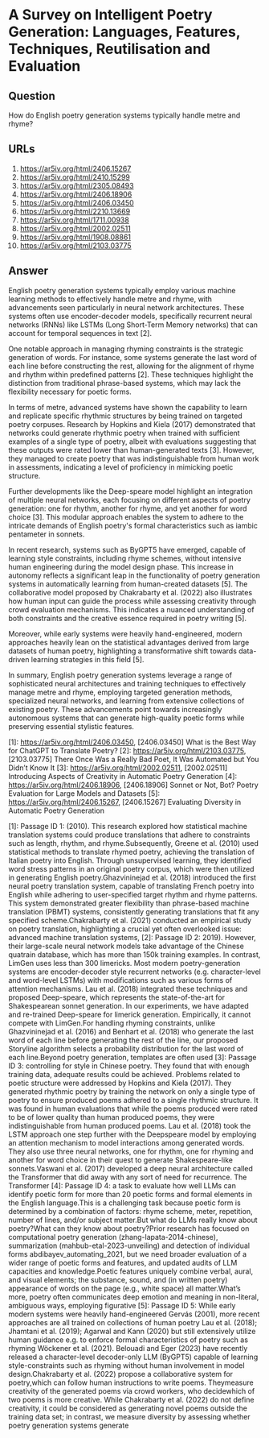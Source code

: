 # A Survey on Intelligent Poetry Generation: Languages, Features, Techniques, Reutilisation and Evaluation

## Question

How do English poetry generation systems typically handle metre and rhyme?

## URLs

1. https://ar5iv.org/html/2406.15267
2. https://ar5iv.org/html/2410.15299
3. https://ar5iv.org/html/2305.08493
4. https://ar5iv.org/html/2406.18906
5. https://ar5iv.org/html/2406.03450
6. https://ar5iv.org/html/2210.13669
7. https://ar5iv.org/html/1711.00938
8. https://ar5iv.org/html/2002.02511
9. https://ar5iv.org/html/1908.08861
10. https://ar5iv.org/html/2103.03775

## Answer

English poetry generation systems typically employ various machine learning methods to effectively handle metre and rhyme, with advancements seen particularly in neural network architectures. These systems often use encoder-decoder models, specifically recurrent neural networks (RNNs) like LSTMs (Long Short-Term Memory networks) that can account for temporal sequences in text [2].

One notable approach in managing rhyming constraints is the strategic generation of words. For instance, some systems generate the last word of each line before constructing the rest, allowing for the alignment of rhyme and rhythm within predefined patterns [2]. These techniques highlight the distinction from traditional phrase-based systems, which may lack the flexibility necessary for poetic forms. 

In terms of metre, advanced systems have shown the capability to learn and replicate specific rhythmic structures by being trained on targeted poetry corpuses. Research by Hopkins and Kiela (2017) demonstrated that networks could generate rhythmic poetry when trained with sufficient examples of a single type of poetry, albeit with evaluations suggesting that these outputs were rated lower than human-generated texts [3]. However, they managed to create poetry that was indistinguishable from human work in assessments, indicating a level of proficiency in mimicking poetic structure.

Further developments like the Deep-speare model highlight an integration of multiple neural networks, each focusing on different aspects of poetry generation: one for rhythm, another for rhyme, and yet another for word choice [3]. This modular approach enables the system to adhere to the intricate demands of English poetry's formal characteristics such as iambic pentameter in sonnets.

In recent research, systems such as ByGPT5 have emerged, capable of learning style constraints, including rhyme schemes, without intensive human engineering during the model design phase. This increase in autonomy reflects a significant leap in the functionality of poetry generation systems in automatically learning from human-created datasets [5]. The collaborative model proposed by Chakrabarty et al. (2022) also illustrates how human input can guide the process while assessing creativity through crowd evaluation mechanisms. This indicates a nuanced understanding of both constraints and the creative essence required in poetry writing [5].

Moreover, while early systems were heavily hand-engineered, modern approaches heavily lean on the statistical advantages derived from large datasets of human poetry, highlighting a transformative shift towards data-driven learning strategies in this field [5].

In summary, English poetry generation systems leverage a range of sophisticated neural architectures and training techniques to effectively manage metre and rhyme, employing targeted generation methods, specialized neural networks, and learning from extensive collections of existing poetry. These advancements point towards increasingly autonomous systems that can generate high-quality poetic forms while preserving essential stylistic features.

[1]: https://ar5iv.org/html/2406.03450, [2406.03450] What is the Best Way for ChatGPT to Translate Poetry?
[2]: https://ar5iv.org/html/2103.03775, [2103.03775] There Once Was a Really Bad Poet, It Was Automated but You Didn’t Know It
[3]: https://ar5iv.org/html/2002.02511, [2002.02511] Introducing Aspects of Creativity in Automatic Poetry Generation
[4]: https://ar5iv.org/html/2406.18906, [2406.18906] Sonnet or Not, Bot? Poetry Evaluation for Large Models and Datasets
[5]: https://ar5iv.org/html/2406.15267, [2406.15267] Evaluating Diversity in Automatic Poetry Generation

[1]: Passage ID 1: (2010). This research explored how statistical machine translation systems could produce translations that adhere to constraints such as length, rhythm, and rhyme.Subsequently, Greene et al. (2010) used statistical methods to translate rhymed poetry, achieving the translation of Italian poetry into English. Through unsupervised learning, they identified word stress patterns in an original poetry corpus, which were then utilized in generating English poetry.Ghazvininejad et al. (2018) introduced the first neural poetry translation system, capable of translating French poetry into English while adhering to user-specified target rhythm and rhyme patterns. This system demonstrated greater flexibility than phrase-based machine translation (PBMT) systems, consistently generating translations that fit any specified scheme.Chakrabarty et al. (2021) conducted an empirical study on poetry translation, highlighting a crucial yet often overlooked issue: advanced machine translation systems,
[2]: Passage ID 2: 2019). However, their large-scale neural network models take advantage of the Chinese quatrain database, which has more than 150k training examples. In contrast, LimGen uses less than 300 limericks. Most modern poetry-generation systems are encoder-decoder style recurrent networks (e.g. character-level and word-level LSTMs) with modifications such as various forms of attention mechanisms. Lau et al. (2018) integrated these techniques and proposed Deep-speare, which represents the state-of-the-art for Shakespearean sonnet generation. In our experiments, we have adapted and re-trained Deep-speare for limerick generation. Empirically, it cannot compete with LimGen.For handling rhyming constraints, unlike Ghazvininejad et al. (2016) and Benhart et al. (2018) who generate the last word of each line before generating the rest of the line, our proposed Storyline algorithm selects a probability distribution for the last word of each line.Beyond poetry generation, templates are often used
[3]: Passage ID 3: controlling for style in Chinese poetry. They found that with enough training data, adequate results could be achieved. Problems related to poetic structure were addressed by Hopkins and Kiela (2017). They generated rhythmic poetry by training the network on only a single type of poetry to ensure produced poems adhered to a single rhythmic structure. It was found in human evaluations that while the poems produced were rated to be of lower quality than human produced poems, they were indistinguishable from human produced poems. Lau et al. (2018) took the LSTM approach one step further with the Deepspeare model by employing an attention mechanism to model interactions among generated words. They also use three neural networks, one for rhythm, one for rhyming and another for word choice in their quest to generate Shakespeare-like sonnets.Vaswani et al. (2017) developed a deep neural architecture called the Transformer that did away with any sort of need for recurrence. The Transformer
[4]: Passage ID 4: a task to evaluate how well LLMs can identify poetic form for more than 20 poetic forms and formal elements in the English language.This is a challenging task because poetic form is determined by a combination of factors: rhyme scheme, meter, repetition, number of lines, and/or subject matter.But what do LLMs really know about poetry?What can they know about poetry?Prior research has focused on computational poetry generation (zhang-lapata-2014-chinese), summarization (mahbub-etal-2023-unveiling) and detection of individual forms abdibayev_automating_2021, but we need broader evaluation of a wider range of poetic forms and features, and updated audits of LLM capacities and knowledge.Poetic features uniquely combine verbal, aural, and visual elements; the substance, sound, and (in written poetry) appearance of words on the page (e.g., white space) all matter.What’s more, poetry often communicates deep emotion and meaning in non-literal, ambiguous ways, employing figurative
[5]: Passage ID 5: While early modern systems were heavily hand-engineered Gervás (2001), more recent approaches are all trained on collections of human poetry Lau et al. (2018); Jhamtani et al. (2019); Agarwal and Kann (2020) but still extensively utilize human guidance e.g. to enforce formal characteristics of poetry such as rhyming Wöckener et al. (2021). Belouadi and Eger (2023) have recently released a character-level decoder-only LLM (ByGPT5) capable of learning style-constraints such as rhyming without human involvement in model design.Chakrabarty et al. (2022) propose a collaborative system for poetry,which can follow human instructions to write poems. Theymeasure creativity of the generated poems via crowd workers, who decidewhich of two poems is more creative. While Chakrabarty et al. (2022) do not define creativity, it could be considered as generating novel poems outside the training data set; in contrast, we measure diversity by assessing whether poetry generation systems generate